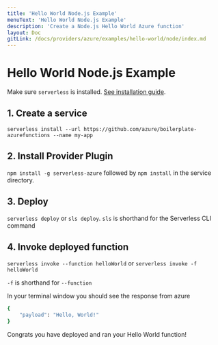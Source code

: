 ```yaml
---
title: 'Hello World Node.js Example'
menuText: 'Hello World Node.js Example'
description: 'Create a Node.js Hello World Azure function'
layout: Doc
gitLink: /docs/providers/azure/examples/hello-world/node/index.md
---
```


# Hello World Node.js Example

Make sure `serverless` is installed. [See installation guide](../../../guide/installation).

## 1. Create a service

`serverless install --url https://github.com/azure/boilerplate-azurefunctions --name my-app`

## 2. Install Provider Plugin

`npm install -g serverless-azure` followed by `npm install` in the service directory.

## 3. Deploy

`serverless deploy` or `sls deploy`. `sls` is shorthand for the Serverless CLI command

## 4. Invoke deployed function

`serverless invoke --function helloWorld` or `serverless invoke -f helloWorld`

`-f` is shorthand for `--function`

In your terminal window you should see the response from azure

```bash
{
    "payload": "Hello, World!"
}
```

Congrats you have deployed and ran your Hello World function!
